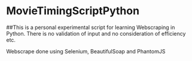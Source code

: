 # MovieTimingScriptPython

##This is a personal experimental script for learning Webscraping in Python. There is no validation of input and no consideration of efficiency etc. 

Webscrape done using Selenium, BeautifulSoap and PhantomJS
